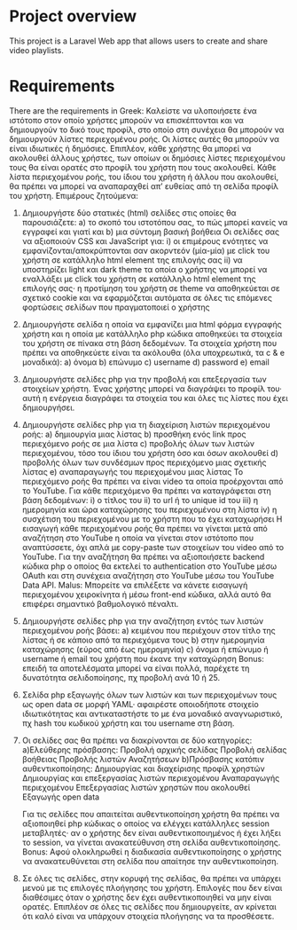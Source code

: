 # Project overview

This project is a Laravel Web app that allows users to create and share video playlists.

# Requirements

There are the requirements in Greek:
Καλείστε να υλοποιήσετε ένα ιστότοπο στον οποίο χρήστες μπορούν να
επισκέπτονται και να δημιουργούν το δικό τους προφίλ, στο οποίο στη συνέχεια θα
μπορούν να δημιουργούν λίστες περιεχομένου ροής. Οι λίστες αυτές θα μπορούν
να είναι ιδιωτικές ή δημόσιες. Επιπλέον, κάθε χρήστης θα μπορεί να ακολουθεί
άλλους χρήστες, των οποίων οι δημόσιες λίστες περιεχομένου τους θα είναι ορατές
στο προφίλ του χρήστη που τους ακολουθεί. Κάθε λίστα περιεχομένου ροής, του
ίδιου του χρήστη ή άλλου που ακολουθεί, θα πρέπει να μπορεί να αναπαραχθεί απ’
ευθείας από τη σελίδα προφίλ του χρήστη.
Επιμέρους ζητούμενα:

1.  Δημιουργήστε δύο στατικές (html) σελίδες στις οποίες θα παρουσιάζετε:
    a) το σκοπό του ιστοτόπου σας, το πώς μπορεί κανείς να εγγραφεί και γιατί και
    b) μια σύντομη βασική βοήθεια
    Οι σελίδες σας να αξιοποιούν CSS και JavaScript για:
    i) οι επιμέρους ενότητες να εμφανίζονται/αποκρύπτονται σαν ακορντεόν
    (μία-μία) με click του χρήστη σε κατάλληλο html element της επιλογής
    σας
    ii) να υποστηρίζει light και dark theme τα οποία ο χρήστης να μπορεί να
    εναλλάξει με click του χρήστη σε κατάλληλο html element της επιλογής
    σας· η προτίμηση του χρήστη σε theme να αποθηκεύεται σε σχετικό
    cookie και να εφαρμόζεται αυτόματα σε όλες τις επόμενες φορτώσεις
    σελίδων που πραγματοποιεί ο χρήστης
2.  Δημιουργήστε σελίδα η οποία να εμφανίζει μια html φόρμα εγγραφής χρήστη
    και η οποία με κατάλληλο php κώδικα αποθηκεύει τα στοιχεία του χρήστη σε
    πίνακα στη βάση δεδομένων. Τα στοιχεία χρήστη που πρέπει να αποθηκεύετε
    είναι τα ακόλουθα (όλα υποχρεωτικά, τα c & e μοναδικά):
    a) όνομα
    b) επώνυμο
    c) username
    d) password
    e) email

3.  Δημιουργήστε σελίδες php για την προβολή και επεξεργασία των στοιχείων
    χρήστη. Ένας χρήστης μπορεί να διαγράψει το προφίλ του· αυτή η ενέργεια
    διαγράφει τα στοιχεία του και όλες τις λίστες που έχει δημιουργήσει.
4.  Δημιουργήστε σελίδες php για τη διαχείριση λιστών περιεχομένου ροής:
    a) δημιουργία μιας λίστας
    b) προσθήκη ενός link προς περιεχόμενο ροής σε μια λίστα
    c) προβολής όλων των λιστών περιεχομένου, τόσο του ίδιου του χρήστη όσο
    και όσων ακολουθεί
    d) προβολής όλων των συνδέσμων προς περιεχόμενο μιας σχετικής λίστας
    e) αναπαραγωγής του περιεχομένου μιας λίστας
    Το περιεχόμενο ροής θα πρέπει να είναι video τα οποία προέρχονται από το
    YouTube. Για κάθε περιεχόμενο θα πρέπει να καταγράφεται στη βάση
    δεδομένων:
    i) ο τίτλος του
    ii) το url ή το unique id του
    iii) η ημερομηνία και ώρα καταχώρησης του περιεχομένου στη λίστα
    iv) η συσχέτιση του περιεχομένου με το χρήστη που το έχει καταχωρήσει
    Η εισαγωγή κάθε περιεχομένου ροής θα πρέπει να γίνεται μετά από αναζήτηση
    στο YouTube η οποία να γίνεται στον ιστότοπο που αναπτύσσετε, όχι απλά με
    copy-paste των στοιχείων του video από το YouTube. Για την αναζήτηση θα
    πρέπει να αξιοποιήσετε backend κώδικα php ο οποίος θα εκτελεί το
    authentication στο YouTube μέσω OAuth και στη συνέχεια αναζήτηση στο
    YouTube μέσω του YouTube Data API.
    Malus: Μπορείτε να επιλέξετε να κάνετε εισαγωγή περιεχομένου χειροκίνητα ή
    μέσω front-end κώδικα, αλλά αυτό θα επιφέρει σημαντικό βαθμολογικό
    πέναλτι.
5.  Δημιουργήστε σελίδες php για την αναζήτηση εντός των λιστών περιεχομένου
    ροής βάσει:
    a) κειμένου που περιέχουν στον τίτλο της λίστας ή σε κάποιο από τα
    περιεχόμενα τους
    b) στην ημερομηνία καταχώρησης (εύρος από έως ημερομηνία)
    c) όνομα ή επώνυμο ή username ή email του χρήστη που έκανε την
    καταχώρηση
    Bonus: επειδή τα αποτελέσματα μπορεί να είναι πολλά, παρέχετε τη
    δυνατότητα σελιδοποίησης, πχ προβολή ανά 10 ή 25.
6.  Σελίδα php εξαγωγής όλων των λιστών και των περιεχομένων τους ως open data
    σε μορφή YAML· αφαιρέστε οποιοδήποτε στοιχείο ιδιωτικότητας και
    αντικαταστήστε το με ένα μοναδικό αναγνωριστικό, πχ hash του κωδικού
    χρήστη και του username στη βάση.
7.  Οι σελίδες σας θα πρέπει να διακρίνονται σε δύο κατηγορίες:
    a)Ελεύθερης πρόσβασης:
    Προβολή αρχικής σελίδας
    Προβολή σελίδας βοήθειας
    Προβολής λιστών
    Αναζητήσεων
    b)Πρόσβασης κατόπιν αυθεντικοποίησης:
    Δημιουργίας και διαχείρισης προφίλ χρηστών
    Δημιουργίας και επεξεργασίας λιστών
    περιεχομένου
    Αναπαραγωγής περιεχομένου
    Επεξεργασίας λιστών χρηστών που ακολουθεί
    Εξαγωγής open data

    Για τις σελίδες που απαιτείται αυθεντικοποίηση χρήστη θα πρέπει να
    αξιοποιηθεί php κώδικας ο οποίος να ελέγχει κατάλληλες session μεταβλητές·
    αν ο χρήστης δεν είναι αυθεντικοποιημένος ή έχει λήξει το session, να γίνεται
    ανακατεύθυνση στη σελίδα αυθεντικοποίησης.
    Bonus: Αφού ολοκληρωθεί η διαδικασία αυθεντικοποίησης ο χρήστης να
    ανακατευθύνεται στη σελίδα που απαίτησε την αυθεντικοποίηση.

8.  Σε όλες τις σελίδες, στην κορυφή της σελίδας, θα πρέπει να υπάρχει μενού με
    τις επιλογές πλοήγησης του χρήστη. Επιλογές που δεν είναι διαθέσιμες όταν ο
    χρήστης δεν έχει αυθεντικοποιηθεί να μην είναι ορατές. Επιπλέον σε όλες τις
    σελίδες που δημιουργείτε, αν κρίνεται ότι καλό είναι να υπάρχουν στοιχεία
    πλοήγησης να τα προσθέσετε.
